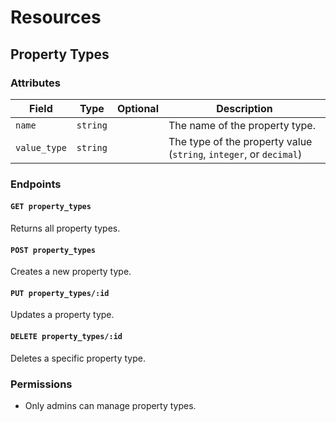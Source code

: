 # Resources

## Property Types

### Attributes

Field        | Type      | Optional | Description                        
-------------|-----------|----------|----------------------------------------
`name`       | `string`  |          | The name of the property type.
`value_type` | `string`  |          | The type of the property value (`string`, `integer`, or `decimal`)

### Endpoints

#### `GET property_types`

Returns all property types.

#### `POST property_types`

Creates a new property type.

#### `PUT property_types/:id`

Updates a property type.

#### `DELETE property_types/:id`

Deletes a specific property type.

### Permissions

* Only admins can manage property types.